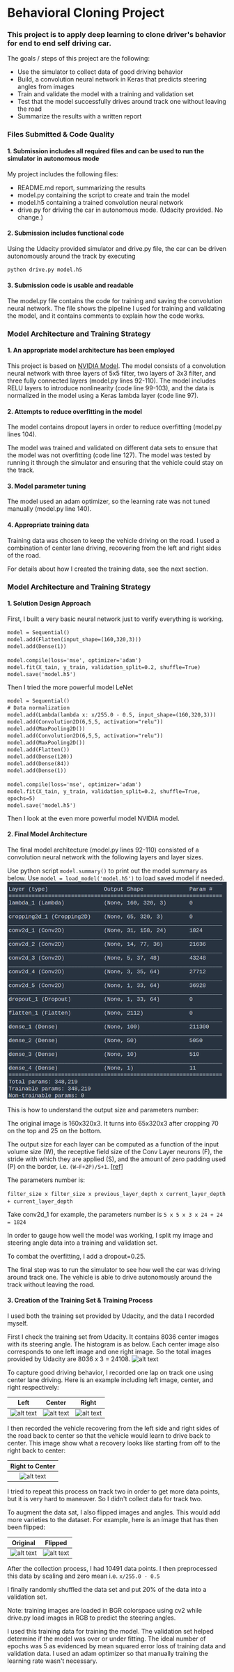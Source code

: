 # Behavioral Cloning Project


### This project is to apply deep learning to clone driver's behavior for end to end self driving car.


The goals / steps of this project are the following:
* Use the simulator to collect data of good driving behavior
* Build, a convolution neural network in Keras that predicts steering angles from images
* Train and validate the model with a training and validation set
* Test that the model successfully drives around track one without leaving the road
* Summarize the results with a written report


[//]: # (Image References)

[image1]: ./output/histogram_angles.jpg "Data Histogram"
[image2]: ./output/model_summary.png "Model Summary"
[image3]: ./output/left_2019_09_01_22_54_26_504.jpg "Left Image"
[image4]: ./output/center_2019_09_01_22_54_26_504.jpg "Center Image"
[image5]: ./output/right_2019_09_01_22_54_26_504.jpg "Right Image"
[image7]: ./output/right_2_center.jpg "Right to Center"
[image8]: ./output/flip.png "Flipped Image"

### Files Submitted & Code Quality

#### 1. Submission includes all required files and can be used to run the simulator in autonomous mode

My project includes the following files:
* README.md report, summarizing the results
* model.py containing the script to create and train the model
* model.h5 containing a trained convolution neural network 
* drive.py for driving the car in autonomous mode. (Udacity provided. No change.)

#### 2. Submission includes functional code
Using the Udacity provided simulator and drive.py file, the car can be driven autonomously around the track by executing 
```sh
python drive.py model.h5
```

#### 3. Submission code is usable and readable

The model.py file contains the code for training and saving the convolution neural network. The file shows the pipeline I used for training and validating the model, and it contains comments to explain how the code works.

### Model Architecture and Training Strategy

#### 1. An appropriate model architecture has been employed

This project is based on [NVIDIA Model](https://devblogs.nvidia.com/deep-learning-self-driving-cars/). 
The model consists of a convolution neural network with three layers of 5x5 filter, two layers of 3x3 filter, and three fully connected layers (model.py lines 92-110). 
The model includes RELU layers to introduce nonlinearity (code line 99-103), and the data is normalized in the model using a Keras lambda layer (code line 97). 

#### 2. Attempts to reduce overfitting in the model

The model contains dropout layers in order to reduce overfitting (model.py lines 104). 

The model was trained and validated on different data sets to ensure that the model was not overfitting (code line 127). The model was tested by running it through the simulator and ensuring that the vehicle could stay on the track.

#### 3. Model parameter tuning

The model used an adam optimizer, so the learning rate was not tuned manually (model.py line 140).

#### 4. Appropriate training data

Training data was chosen to keep the vehicle driving on the road. I used a combination of center lane driving, recovering from the left and right sides of the road.

For details about how I created the training data, see the next section. 

### Model Architecture and Training Strategy

#### 1. Solution Design Approach

First, I built a very basic neural network just to verify everything is working.
```
model = Sequential()
model.add(Flatten(input_shape=(160,320,3)))
model.add(Dense(1))

model.compile(loss='mse', optimizer='adam')
model.fit(X_tain, y_train, validation_split=0.2, shuffle=True)
model.save('model.h5')
```
Then I tried the more powerful model LeNet
```
model = Sequential()
# Data normalization
model.add(Lambda(lambda x: x/255.0 - 0.5, input_shape=(160,320,3)))
model.add(Convolution2D(6,5,5, activation="relu"))
model.add(MaxPooling2D())
model.add(Convolution2D(6,5,5, activation="relu"))
model.add(MaxPooling2D())
model.add(Flatten())
model.add(Dense(120))
model.add(Dense(84))
model.add(Dense(1))

model.compile(loss='mse', optimizer='adam')
model.fit(X_tain, y_train, validation_split=0.2, shuffle=True, epochs=5)
model.save('model.h5')
```
Then I look at the even more powerful model NVIDIA model. 

#### 2. Final Model Architecture

The final model architecture (model.py lines 92-110) consisted of a convolution neural network with the following layers and layer sizes.

Use python script `model.summary()` to print out the model summary as below. 
Use `model = load_model('model.h5')` to load saved model if needed.
![alt text][image2]

This is how to understand the output size and parameters number:

The original image is 160x320x3. It turns into 65x320x3 after cropping 70 on the top and 25 on the bottom.

The output size for each layer can be computed as a function of the input volume size (W), 
the receptive field size of the Conv Layer neurons (F), 
the stride with which they are applied (S), 
and the amount of zero padding used (P) on the border, i.e. `(W−F+2P)/S+1`.
[[ref]](http://cs231n.github.io/convolutional-networks/)

The parameters number is:

```filter_size x filter_size x previous_layer_depth x current_layer_depth + current_layer_depth```

Take conv2d_1 for example, the parameters number is `5 x 5 x 3 x 24 + 24 = 1824`

In order to gauge how well the model was working, I split my image and steering angle data into a training and validation set. 

To combat the overfitting, I add a dropout=0.25.

The final step was to run the simulator to see how well the car was driving around track one. The vehicle is able to drive autonomously around the track without leaving the road.


#### 3. Creation of the Training Set & Training Process

I used both the training set provided by Udacity, and the data I recorded myself.

First I check the training set from Udacity. It contains 8036 center images with its steering angle. The histogram is as below.
Each center image also corresponds to one left image and one right image. 
So the total images provided by Udacity are 8036 x 3 = 24108.
![alt text][image1]


To capture good driving behavior, I recorded one lap on track one using center lane driving. Here is an example including left image, center, and right respectively:

Left                       |  Center                   |Right
:-------------------------:|:-------------------------:|:-------------------------:
![alt text][image3]        | ![alt text][image4]       | ![alt text][image5]


I then recorded the vehicle recovering from the left side and right sides of the road back to center 
so that the vehicle would learn to drive back to center. This image show what a recovery looks like starting from off to the right back to center:

Right to Center            |                   
:-------------------------:|
![alt text][image7]        | 

I tried to repeat this process on track two in order to get more data points, but it is very hard to maneuver. So I didn't collect data for track two.

To augment the data sat, I also flipped images and angles. This would add more varieties to the dataset.
For example, here is an image that has then been flipped:

Original                   |  Flipped                   
:-------------------------:|:-------------------------:
![alt text][image4]        | ![alt text][image8]

After the collection process, I had 10491 data points. I then preprocessed this data by scaling and zero mean i.e. `x/255.0 - 0.5`

I finally randomly shuffled the data set and put 20% of the data into a validation set. 

Note: training images are loaded in BGR colorspace using cv2 while drive.py load images in RGB to predict the steering angles.

I used this training data for training the model. The validation set helped determine if the model was over or under fitting. 
The ideal number of epochs was 5 as evidenced by mean squared error loss of training data and validation data. 
I used an adam optimizer so that manually training the learning rate wasn't necessary.
